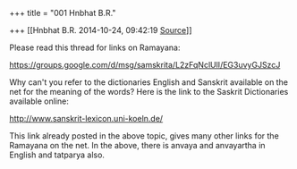 +++
title = "001 Hnbhat B.R."

+++
[[Hnbhat B.R.	2014-10-24, 09:42:19 [Source](https://groups.google.com/g/samskrita/c/q4JnXshNiXQ)]]



Please read this thread for links on Ramayana:

  

<https://groups.google.com/d/msg/samskrita/L2zFqNclUlI/EG3uvyGJSzcJ>  



Why can't you refer to the dictionaries English and Sanskrit available on the net for the meaning of the words? Here is the link to the Saskrit Dictionaries available online:

  

<http://www.sanskrit-lexicon.uni-koeln.de/>  

  

This link already posted in the above topic, gives many other links for the Ramayana on the net. In the above, there is anvaya and anvayartha in English and tatparya also.

  

  

  

  

